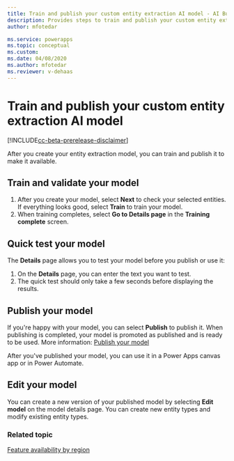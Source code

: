 ```yaml
---
title: Train and publish your custom entity extraction AI model - AI Builder | Microsoft Docs
description: Provides steps to train and publish your custom entity extraction AI model in AI Builder.
author: mfotedar

ms.service: powerapps
ms.topic: conceptual
ms.custom: 
ms.date: 04/08/2020
ms.author: mfotedar
ms.reviewer: v-dehaas
---
```


# Train and publish your custom entity extraction AI model 

[!INCLUDE[cc-beta-prerelease-disclaimer](./includes/cc-beta-prerelease-disclaimer.md)]

After you create your entity extraction model, you can train and publish it to make it available.

## Train and validate your model

1. After you create your model, select **Next** to check your selected entities. If everything looks good, select **Train** to train your model.
1. When training completes, select **Go to Details page** in the **Training complete** screen.

## Quick test your model

The **Details** page allows you to test your model before you publish or use it:

1. On the **Details** page, you can enter the text you want to test.
1. The quick test should only take a few seconds before displaying the results.

## Publish your model

If you're happy with your model, you can select **Publish** to publish it. When publishing is completed, your model is promoted as published and is ready to be used. More information: [Publish your model](publish-model.md)

After you've published your model, you can use it in a Power Apps canvas app or in Power Automate.

## Edit your model
 You can create a new version of your published model by selecting **Edit model** on the model details page. You can create new entity types and modify existing entity types.

### Related topic

[Feature availability by region](availability-region.md)